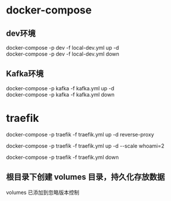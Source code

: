 # docker-compose

## dev环境
docker-compose -p dev -f local-dev.yml up -d  
docker-compose -p dev -f local-dev.yml down

## Kafka环境
docker-compose -p kafka -f kafka.yml up -d  
docker-compose -p kafka -f kafka.yml down

# traefik

docker-compose -p traefik -f traefik.yml up -d reverse-proxy

docker-compose -p traefik -f traefik.yml up -d --scale whoami=2

docker-compose -p traefik -f traefik.yml down

## 根目录下创建 volumes 目录，持久化存放数据

volumes 已添加到忽略版本控制
